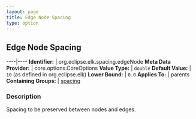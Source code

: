 ```yaml
---
layout: page
title: Edge Node Spacing
type: option
---
```

## Edge Node Spacing

----|----
**Identifier:** | org.eclipse.elk.spacing.edgeNode
**Meta Data Provider:** | core.options.CoreOptions
**Value Type:** | `double`
**Default Value:** | `10` (as defined in org.eclipse.elk)
**Lower Bound:** | `0.0`
**Applies To:** | parents
**Containing Groups:** | [spacing](org-eclipse-elk-spacing)


### Description
Spacing to be preserved between nodes and edges.

